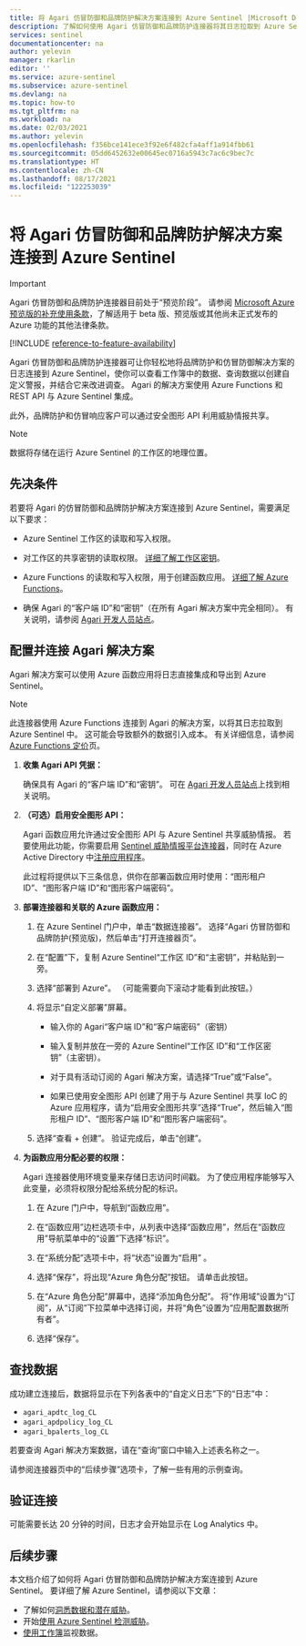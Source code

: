 ```yaml
---
title: 将 Agari 仿冒防御和品牌防护解决方案连接到 Azure Sentinel |Microsoft Docs
description: 了解如何使用 Agari 仿冒防御和品牌防护连接器将其日志拉取到 Azure Sentinel 中。 在工作簿中查看 Alsid 数据，创建警报，并改进调查。
services: sentinel
documentationcenter: na
author: yelevin
manager: rkarlin
editor: ''
ms.service: azure-sentinel
ms.subservice: azure-sentinel
ms.devlang: na
ms.topic: how-to
ms.tgt_pltfrm: na
ms.workload: na
ms.date: 02/03/2021
ms.author: yelevin
ms.openlocfilehash: f356bce141ece3f92e6f482cfa4aff1a914fbb61
ms.sourcegitcommit: 05dd6452632e00645ec0716a5943c7ac6c9bec7c
ms.translationtype: HT
ms.contentlocale: zh-CN
ms.lasthandoff: 08/17/2021
ms.locfileid: "122253039"
---
```

# <a name="connect-your-agari-phishing-defense-and-brand-protection-solutions-to-azure-sentinel"></a>将 Agari 仿冒防御和品牌防护解决方案连接到 Azure Sentinel

> [!IMPORTANT]
> Agari 仿冒防御和品牌防护连接器目前处于“预览阶段”。 请参阅 [Microsoft Azure 预览版的补充使用条款](https://azure.microsoft.com/support/legal/preview-supplemental-terms/)，了解适用于 beta 版、预览版或其他尚未正式发布的 Azure 功能的其他法律条款。

[!INCLUDE [reference-to-feature-availability](includes/reference-to-feature-availability.md)]

Agari 仿冒防御和品牌防护连接器可让你轻松地将品牌防护和仿冒防御解决方案的日志连接到 Azure Sentinel，使你可以查看工作簿中的数据、查询数据以创建自定义警报，并结合它来改进调查。 Agari 的解决方案使用 Azure Functions 和 REST API 与 Azure Sentinel 集成。

此外，品牌防护和仿冒响应客户可以通过安全图形 API 利用威胁情报共享。

> [!NOTE]
> 数据将存储在运行 Azure Sentinel 的工作区的地理位置。

## <a name="prerequisites"></a>先决条件

若要将 Agari 的仿冒防御和品牌防护解决方案连接到 Azure Sentinel，需要满足以下要求：

- Azure Sentinel 工作区的读取和写入权限。

- 对工作区的共享密钥的读取权限。 [详细了解工作区密钥](../azure-monitor/agents/log-analytics-agent.md#workspace-id-and-key)。

- Azure Functions 的读取和写入权限，用于创建函数应用。 [详细了解 Azure Functions](../azure-functions/index.yml)。

- 确保 Agari 的“客户端 ID”和“密钥”（在所有 Agari 解决方案中完全相同）。 有关说明，请参阅 [Agari 开发人员站点](https://developers.agari.com/agari-platform/docs/quick-start)。

## <a name="configure-and-connect-agari-solutions"></a>配置并连接 Agari 解决方案 

Agari 解决方案可以使用 Azure 函数应用将日志直接集成和导出到 Azure Sentinel。

> [!NOTE]
> 此连接器使用 Azure Functions 连接到 Agari 的解决方案，以将其日志拉取到 Azure Sentinel 中。 这可能会导致额外的数据引入成本。 有关详细信息，请参阅 [Azure Functions 定价](https://azure.microsoft.com/pricing/details/functions/)页。

1. **收集 Agari API 凭据：** 

    确保具有 Agari 的“客户端 ID”和“密钥”。 可在 [Agari 开发人员站点](https://developers.agari.com/agari-platform/docs/quick-start#generate-api-credentials)上找到相关说明。

1. **（可选）启用安全图形 API：** 

    Agari 函数应用允许通过安全图形 API 与 Azure Sentinel 共享威胁情报。 若要使用此功能，你需要启用 [Sentinel 威胁情报平台连接器](./connect-threat-intelligence-tip.md)，同时在 Azure Active Directory 中[注册应用程序](/graph/auth-register-app-v2)。

    此过程将提供以下三条信息，供你在部署函数应用时使用：“图形租户 ID”、“图形客户端 ID”和“图形客户端密码”。

1. **部署连接器和关联的 Azure 函数应用：** 

    1. 在 Azure Sentinel 门户中，单击“数据连接器”。 选择“Agari 仿冒防御和品牌防护(预览版)，然后单击“打开连接器页”。

    1. 在“配置”下，复制 Azure Sentinel“工作区 ID”和“主密钥”，并粘贴到一旁。

    1. 选择“部署到 Azure”。 （可能需要向下滚动才能看到此按钮。）

    1. 将显示“自定义部署”屏幕。

        - 输入你的 Agari“客户端 ID”和“客户端密码”（密钥）

        - 输入复制并放在一旁的 Azure Sentinel“工作区 ID”和“工作区密钥”（主密钥）。

        - 对于具有活动订阅的 Agari 解决方案，请选择“True”或“False”。

        - 如果已使用安全图形 API 创建了用于与 Azure Sentinel 共享 IoC 的 Azure 应用程序，请为“启用安全图形共享”选择“True”，然后输入“图形租户 ID”、“图形客户端 ID”和“图形客户端密码”。

    1. 选择“查看 + 创建”。 验证完成后，单击“创建”。

1. **为函数应用分配必要的权限：**

    Agari 连接器使用环境变量来存储日志访问时间戳。 为了使应用程序能够写入此变量，必须将权限分配给系统分配的标识。

    1. 在 Azure 门户中，导航到“函数应用”。

    1. 在“函数应用”边栏选项卡中，从列表中选择“函数应用”，然后在“函数应用”导航菜单中的“设置”下选择“标识”。

    1. 在“系统分配”选项卡中，将“状态”设置为“启用”  。 

    1. 选择“保存”，将出现“Azure 角色分配”按钮。 请单击此按钮。

    1. 在“Azure 角色分配”屏幕中，选择“添加角色分配”。 将“作用域”设置为“订阅”，从“订阅”下拉菜单中选择订阅，并将“角色”设置为“应用配置数据所有者”。 

    1. 选择“保存”。

## <a name="find-your-data"></a>查找数据

成功建立连接后，数据将显示在下列各表中的“自定义日志”下的“日志”中： 

- `agari_apdtc_log_CL`
- `agari_apdpolicy_log_CL`
- `agari_bpalerts_log_CL`

若要查询 Agari 解决方案数据，请在“查询”窗口中输入上述表名称之一。

请参阅连接器页中的“后续步骤”选项卡，了解一些有用的示例查询。

## <a name="validate-connectivity"></a>验证连接

可能需要长达 20 分钟的时间，日志才会开始显示在 Log Analytics 中。 

## <a name="next-steps"></a>后续步骤

本文档介绍了如何将 Agari 仿冒防御和品牌防护解决方案连接到 Azure Sentinel。 要详细了解 Azure Sentinel，请参阅以下文章：

- 了解如何[洞悉数据和潜在威胁](get-visibility.md)。
- 开始[使用 Azure Sentinel 检测威胁](detect-threats-built-in.md)。
- [使用工作簿](monitor-your-data.md)监视数据。